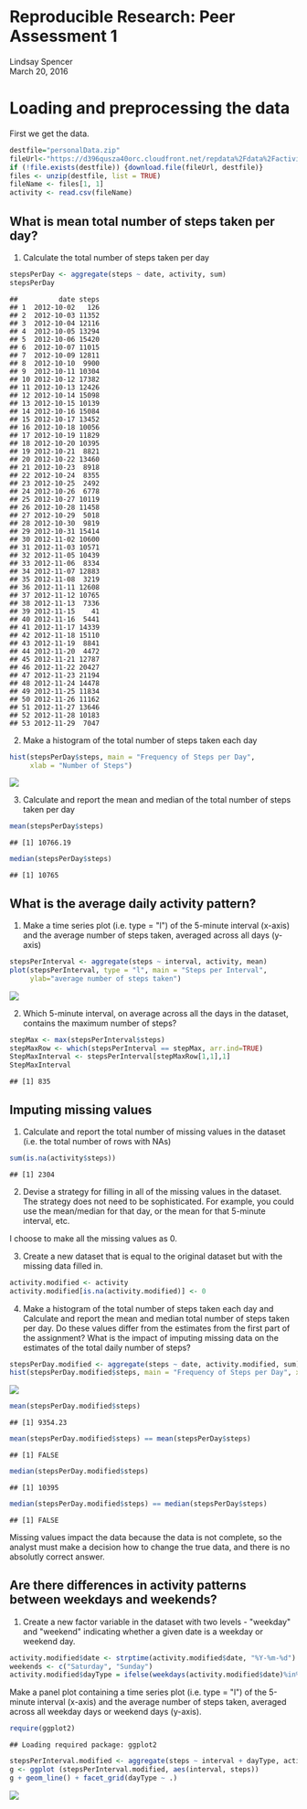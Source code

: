 # Reproducible Research: Peer Assessment 1
Lindsay Spencer  
March 20, 2016  



# Loading and preprocessing the data

First we get the data. 


```r
destfile="personalData.zip"
fileUrl<-"https://d396qusza40orc.cloudfront.net/repdata%2Fdata%2Factivity.zip"
if (!file.exists(destfile)) {download.file(fileUrl, destfile)}
files <- unzip(destfile, list = TRUE)
fileName <- files[1, 1]
activity <- read.csv(fileName)
```


## What is mean total number of steps taken per day?

1.	Calculate the total number of steps taken per day


```r
stepsPerDay <- aggregate(steps ~ date, activity, sum)
stepsPerDay
```

```
##          date steps
## 1  2012-10-02   126
## 2  2012-10-03 11352
## 3  2012-10-04 12116
## 4  2012-10-05 13294
## 5  2012-10-06 15420
## 6  2012-10-07 11015
## 7  2012-10-09 12811
## 8  2012-10-10  9900
## 9  2012-10-11 10304
## 10 2012-10-12 17382
## 11 2012-10-13 12426
## 12 2012-10-14 15098
## 13 2012-10-15 10139
## 14 2012-10-16 15084
## 15 2012-10-17 13452
## 16 2012-10-18 10056
## 17 2012-10-19 11829
## 18 2012-10-20 10395
## 19 2012-10-21  8821
## 20 2012-10-22 13460
## 21 2012-10-23  8918
## 22 2012-10-24  8355
## 23 2012-10-25  2492
## 24 2012-10-26  6778
## 25 2012-10-27 10119
## 26 2012-10-28 11458
## 27 2012-10-29  5018
## 28 2012-10-30  9819
## 29 2012-10-31 15414
## 30 2012-11-02 10600
## 31 2012-11-03 10571
## 32 2012-11-05 10439
## 33 2012-11-06  8334
## 34 2012-11-07 12883
## 35 2012-11-08  3219
## 36 2012-11-11 12608
## 37 2012-11-12 10765
## 38 2012-11-13  7336
## 39 2012-11-15    41
## 40 2012-11-16  5441
## 41 2012-11-17 14339
## 42 2012-11-18 15110
## 43 2012-11-19  8841
## 44 2012-11-20  4472
## 45 2012-11-21 12787
## 46 2012-11-22 20427
## 47 2012-11-23 21194
## 48 2012-11-24 14478
## 49 2012-11-25 11834
## 50 2012-11-26 11162
## 51 2012-11-27 13646
## 52 2012-11-28 10183
## 53 2012-11-29  7047
```
2.	Make a histogram of the total number of steps taken each day


```r
hist(stepsPerDay$steps, main = "Frequency of Steps per Day", 
     xlab = "Number of Steps")
```

![](PA1_template_files/figure-html/hist-1.png)

3.	Calculate and report the mean and median of the total number of steps taken per day


```r
mean(stepsPerDay$steps)
```

```
## [1] 10766.19
```

```r
median(stepsPerDay$steps)
```

```
## [1] 10765
```

## What is the average daily activity pattern?

1.	Make a time series plot (i.e. type = "l") of the 5-minute interval (x-axis) and the average number of steps taken, averaged across all days (y-axis)


```r
stepsPerInterval <- aggregate(steps ~ interval, activity, mean)
plot(stepsPerInterval, type = "l", main = "Steps per Interval",
     ylab="average number of steps taken")
```

![](PA1_template_files/figure-html/int-1.png)

2.	Which 5-minute interval, on average across all the days in the dataset, contains the maximum number of steps?


```r
stepMax <- max(stepsPerInterval$steps)
stepMaxRow <- which(stepsPerInterval == stepMax, arr.ind=TRUE)
StepMaxInterval <- stepsPerInterval[stepMaxRow[1,1],1]
StepMaxInterval
```

```
## [1] 835
```

## Imputing missing values

1.	Calculate and report the total number of missing values in the dataset (i.e. the total number of rows with NAs)


```r
sum(is.na(activity$steps))
```

```
## [1] 2304
```

2.	Devise a strategy for filling in all of the missing values in the dataset. The strategy does not need to be sophisticated. For example, you could use the mean/median for that day, or the mean for that 5-minute interval, etc.

I choose to make all the missing values as 0.

3.	Create a new dataset that is equal to the original dataset but with the missing data filled in.

```r
activity.modified <- activity
activity.modified[is.na(activity.modified)] <- 0
```

4.	Make a histogram of the total number of steps taken each day and Calculate and report the mean and median total number of steps taken per day. Do these values differ from the estimates from the first part of the assignment? What is the impact of imputing missing data on the estimates of the total daily number of steps?


```r
stepsPerDay.modified <- aggregate(steps ~ date, activity.modified, sum)
hist(stepsPerDay.modified$steps, main = "Frequency of Steps per Day", xlab = "Number of Steps")
```

![](PA1_template_files/figure-html/modHist-1.png)

```r
mean(stepsPerDay.modified$steps)
```

```
## [1] 9354.23
```

```r
mean(stepsPerDay.modified$steps) == mean(stepsPerDay$steps)
```

```
## [1] FALSE
```

```r
median(stepsPerDay.modified$steps)
```

```
## [1] 10395
```

```r
median(stepsPerDay.modified$steps) == median(stepsPerDay$steps)
```

```
## [1] FALSE
```
Missing values impact the data because the data is not complete, so the analyst must make a decision how to change the true data, and there is no absolutly correct answer. 

## Are there differences in activity patterns between weekdays and weekends?
1.	Create a new factor variable in the dataset with two levels - "weekday" and "weekend" indicating whether a given date is a weekday or weekend day.


```r
activity.modified$date <- strptime(activity.modified$date, "%Y-%m-%d")
weekends <- c("Saturday", "Sunday")
activity.modified$dayType = ifelse(weekdays(activity.modified$date)%in%weekends, "Weekend", "Weekday")
```
Make a panel plot containing a time series plot (i.e. type = "l") of the 5-minute interval (x-axis) and the average number of steps taken, averaged across all weekday days or weekend days (y-axis). 


```r
require(ggplot2)
```

```
## Loading required package: ggplot2
```

```r
stepsPerInterval.modified <- aggregate(steps ~ interval + dayType, activity.modified, mean)
g <- ggplot (stepsPerInterval.modified, aes(interval, steps))
g + geom_line() + facet_grid(dayType ~ .)
```

![](PA1_template_files/figure-html/dayTypeGrid-1.png)

